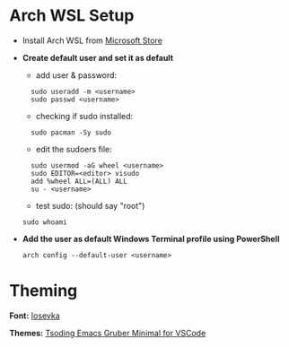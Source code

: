 # Arch WSL Setup
- Install Arch WSL from [Microsoft Store](https://apps.microsoft.com/detail/9mznmnksm73x)
- **Create default user and set it as default**

  - add user & password:
  ```
    sudo useradd -m <username>
    sudo passwd <username>
  ```
  - checking if sudo installed:
  ```
    sudo pacman -Sy sudo
  ```
  - edit the sudoers file:
  ```
    sudo usermod -aG wheel <username>
    sudo EDITOR=<editor> visudo
    add %wheel ALL=(ALL) ALL
    su - <username>
  ```
  - test sudo: (should say "root")
  ```
  sudo whoami
  ```
- **Add the user as default Windows Terminal profile using PowerShell**
  ```
  arch config --default-user <username>
  ```
# Theming
  **Font:** [Iosevka](https://github.com/be5invis/Iosevka)
  
  **Themes:** [Tsoding Emacs Gruber Minimal for VSCode](https://github.com/AnksioXD/Tsoding-Gruber-Minimal-For-VSCode)
